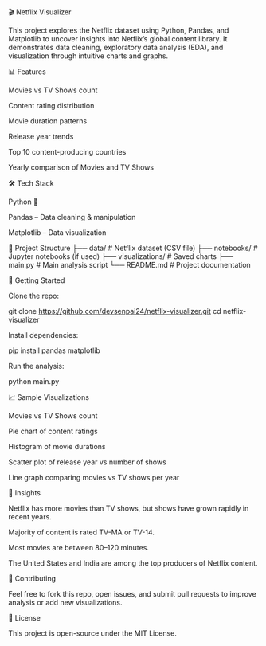 🎬 Netflix Visualizer

This project explores the Netflix dataset using Python, Pandas, and Matplotlib to uncover insights into Netflix’s global content library. It demonstrates data cleaning, exploratory data analysis (EDA), and visualization through intuitive charts and graphs.

📊 Features

Movies vs TV Shows count

Content rating distribution

Movie duration patterns

Release year trends

Top 10 content-producing countries

Yearly comparison of Movies and TV Shows

🛠️ Tech Stack

Python 🐍

Pandas – Data cleaning & manipulation

Matplotlib – Data visualization

📂 Project Structure
├── data/                # Netflix dataset (CSV file)
├── notebooks/           # Jupyter notebooks (if used)
├── visualizations/      # Saved charts
├── main.py              # Main analysis script
└── README.md            # Project documentation

🚀 Getting Started

Clone the repo:

git clone https://github.com/devsenpai24/netflix-visualizer.git
cd netflix-visualizer


Install dependencies:

pip install pandas matplotlib


Run the analysis:

python main.py

📈 Sample Visualizations

Movies vs TV Shows count

Pie chart of content ratings

Histogram of movie durations

Scatter plot of release year vs number of shows

Line graph comparing movies vs TV shows per year

📌 Insights

Netflix has more movies than TV shows, but shows have grown rapidly in recent years.

Majority of content is rated TV-MA or TV-14.

Most movies are between 80–120 minutes.

The United States and India are among the top producers of Netflix content.

🤝 Contributing

Feel free to fork this repo, open issues, and submit pull requests to improve analysis or add new visualizations.

📜 License

This project is open-source under the MIT License.
